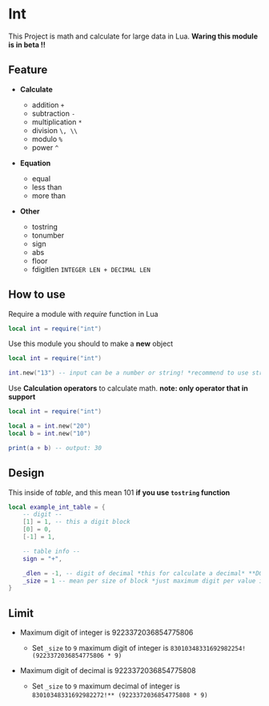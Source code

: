 # Int

This Project is math and calculate for large data in Lua. **Waring this module is in beta !!** 

## Feature

- **Calculate**
    - addition `+`
    - subtraction `-`
    - multiplication `*`
    - division `\, \\`
    - modulo `%`
    - power `^`

- **Equation**
    - equal
    - less than
    - more than
- **Other**
    - tostring
    - tonumber
    - sign
    - abs
    - floor
    - fdigitlen `INTEGER LEN + DECIMAL LEN`

## How to use

Require a module with *require* function in Lua
```lua
local int = require("int")
```

Use this module you should to make a **new** object
```lua
local int = require("int")

int.new("13") -- input can be a number or string! *recommend to use string*
```

Use **Calculation operators** to calculate math.
**note: only operator that in support**
```lua
local int = require("int")

local a = int.new("20")
local b = int.new("10")

print(a + b) -- output: 30
```
## Design

This inside of *table*, and this mean 101 **if you use `tostring` function**

```lua
local example_int_table = {
    -- digit --
    [1] = 1, -- this a digit block
    [0] = 0,
    [-1] = 1,

    -- table info --
    sign = "+",

    _dlen = -1, -- digit of decimal *this for calculate a decimal* **DO NOT CHANGE. HAVE LIMIT!!**
    _size = 1 -- mean per size of block *just maximum digit per value in the digit block* **DO NOT CHANGE. HAVE LIMIT!!**
}
```

## Limit
- Maximum digit of integer is 9223372036854775806
    - Set `_size` to `9` maximum digit of integer is `83010348331692982254! (9223372036854775806 * 9)`

- Maximum digit of decimal is 9223372036854775808
    - Set `_size` to `9` maximum decimal of integer is `83010348331692982272!** (9223372036854775808 * 9)`
